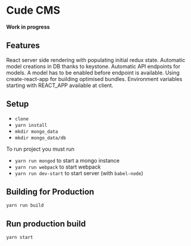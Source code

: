# Cude CMS

**Work in progress**

## Features

React server side rendering with populating initial redux state. 
Automatic model creations in DB thanks to keystone. 
Automatic API endpoints for models. A model has to be enabled before endpoint is available. 
Using create-react-app for building optimised bundles.
Environment variables starting with REACT_APP available at client.

## Setup

* `clone`
* `yarn install`
* `mkdir mongo_data`
* `mkdir mongo_data/db`

To run project you must run

* `yarn run mongod` to start a mongo instance
* `yarn run webpack` to start webpack
* `yarn run dev-start`  to start server (with `babel-node`)

## Building for Production

`yarn run build`

## Run production build

`yarn start`
